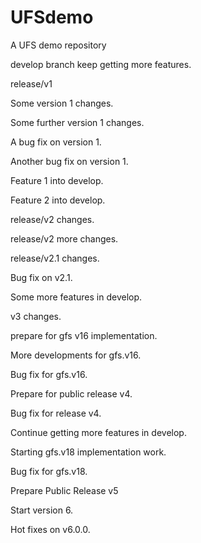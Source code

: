 # UFSdemo
A UFS demo repository

develop branch keep getting more features.

release/v1

Some version 1 changes.

Some further version 1 changes.

A bug fix on version 1.

Another bug fix on version 1.

Feature 1 into develop.

Feature 2 into develop.

release/v2 changes.

release/v2 more changes.

release/v2.1 changes.

Bug fix on v2.1.

Some more features in develop.

v3 changes.

prepare for gfs v16 implementation.

More developments for gfs.v16.

Bug fix for gfs.v16.

Prepare for public release v4.

Bug fix for release v4.

Continue getting more features in develop.

Starting gfs.v18 implementation work.

Bug fix for gfs.v18.

Prepare Public Release v5

Start version 6.

Hot fixes on v6.0.0.


